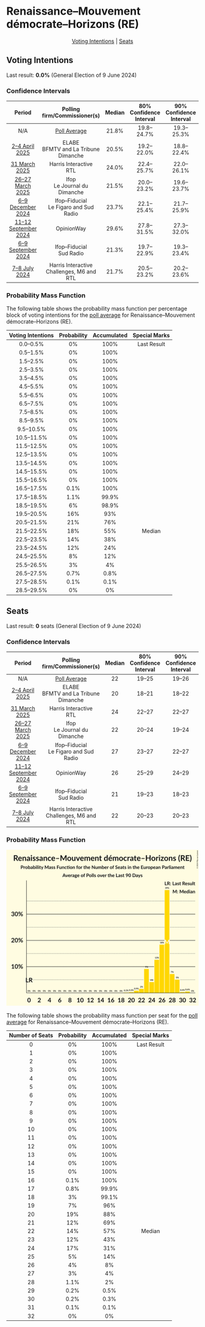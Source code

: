 # Renaissance–Mouvement démocrate–Horizons (RE)

<p align="center"><a href="#voting-intentions">Voting Intentions</a> | <a href="#seats">Seats</a></p>

## Voting Intentions

Last result: **0.0%** (General Election of 9 June 2024)

### Confidence Intervals

| Period     | Polling firm/Commissioner(s) | Median | 80% Confidence Interval | 90% Confidence Interval | 95% Confidence Interval | 99% Confidence Interval |
|:----------:|:----------------:|:-----------:|:-----------------------:|:-----------------------:|:-----------------------:|:-----------------------:|
| N/A | [Poll Average](average.html) | 21.8% | 19.8–24.7% | 19.3–25.3% | 18.9–25.9% | 18.2–26.8% |
| [2–4 April 2025](2025-04-04-ELABE.html) | ELABE <br> BFMTV and La Tribune Dimanche | 20.5% | 19.2–22.0% | 18.8–22.4% | 18.5–22.7% | 17.9–23.4% |
| [31 March 2025](2025-03-31-HarrisInteractive.html) | Harris Interactive <br> RTL | 24.0% | 22.4–25.7% | 22.0–26.1% | 21.6–26.5% | 20.9–27.3% |
| [26–27 March 2025](2025-03-27-Ifop.html) | Ifop <br> Le Journal du Dimanche | 21.5% | 20.0–23.2% | 19.6–23.7% | 19.2–24.1% | 18.5–24.9% |
| [6–9 December 2024](2024-12-09-Ifop–Fiducial.html) | Ifop–Fiducial <br> Le Figaro and Sud Radio | 23.7% | 22.1–25.4% | 21.7–25.9% | 21.3–26.3% | 20.5–27.2% |
| [11–12 September 2024](2024-09-12-OpinionWay.html) | OpinionWay | 29.6% | 27.8–31.5% | 27.3–32.0% | 26.9–32.5% | 26.0–33.4% |
| [6–9 September 2024](2024-09-09-Ifop–Fiducial.html) | Ifop–Fiducial <br> Sud Radio | 21.3% | 19.7–22.9% | 19.3–23.4% | 18.9–23.8% | 18.2–24.6% |
| [7–8 July 2024](2024-07-08-HarrisInteractive.html) | Harris Interactive <br> Challenges, M6 and RTL | 21.7% | 20.5–23.2% | 20.2–23.6% | 19.9–23.9% | 19.3–24.6% |

### Probability Mass Function

The following table shows the probability mass function per percentage block of voting intentions for the [poll average](average.html) for Renaissance–Mouvement démocrate–Horizons (RE).

| Voting Intentions | Probability | Accumulated | Special Marks |
|:-----------------:|:-----------:|:-----------:|:-------------:|
| 0.0–0.5% | 0% | 100% | Last Result |
| 0.5–1.5% | 0% | 100% |  |
| 1.5–2.5% | 0% | 100% |  |
| 2.5–3.5% | 0% | 100% |  |
| 3.5–4.5% | 0% | 100% |  |
| 4.5–5.5% | 0% | 100% |  |
| 5.5–6.5% | 0% | 100% |  |
| 6.5–7.5% | 0% | 100% |  |
| 7.5–8.5% | 0% | 100% |  |
| 8.5–9.5% | 0% | 100% |  |
| 9.5–10.5% | 0% | 100% |  |
| 10.5–11.5% | 0% | 100% |  |
| 11.5–12.5% | 0% | 100% |  |
| 12.5–13.5% | 0% | 100% |  |
| 13.5–14.5% | 0% | 100% |  |
| 14.5–15.5% | 0% | 100% |  |
| 15.5–16.5% | 0% | 100% |  |
| 16.5–17.5% | 0.1% | 100% |  |
| 17.5–18.5% | 1.1% | 99.9% |  |
| 18.5–19.5% | 6% | 98.9% |  |
| 19.5–20.5% | 16% | 93% |  |
| 20.5–21.5% | 21% | 76% |  |
| 21.5–22.5% | 18% | 55% | Median |
| 22.5–23.5% | 14% | 38% |  |
| 23.5–24.5% | 12% | 24% |  |
| 24.5–25.5% | 8% | 12% |  |
| 25.5–26.5% | 3% | 4% |  |
| 26.5–27.5% | 0.7% | 0.8% |  |
| 27.5–28.5% | 0.1% | 0.1% |  |
| 28.5–29.5% | 0% | 0% |  |


## Seats

Last result: **0** seats (General Election of 9 June 2024)

### Confidence Intervals

| Period     | Polling firm/Commissioner(s) | Median | 80% Confidence Interval | 90% Confidence Interval | 95% Confidence Interval | 99% Confidence Interval |
|:----------:|:----------------:|:------:|:-----------------------:|:-----------------------:|:-----------------------:|:-----------------------:|
| N/A | [Poll Average](average.html) | 22 | 19–25 | 19–26 | 18–27 | 17–28 |
| [2–4 April 2025](2025-04-04-ELABE.html) | ELABE <br> BFMTV and La Tribune Dimanche | 20 | 18–21 | 18–22 | 18–23 | 17–24 |
| [31 March 2025](2025-03-31-HarrisInteractive.html) | Harris Interactive <br> RTL | 24 | 22–27 | 22–27 | 22–28 | 21–30 |
| [26–27 March 2025](2025-03-27-Ifop.html) | Ifop <br> Le Journal du Dimanche | 22 | 20–24 | 19–24 | 19–25 | 17–26 |
| [6–9 December 2024](2024-12-09-Ifop–Fiducial.html) | Ifop–Fiducial <br> Le Figaro and Sud Radio | 27 | 23–27 | 22–27 | 21–27 | 20–29 |
| [11–12 September 2024](2024-09-12-OpinionWay.html) | OpinionWay | 26 | 25–29 | 24–29 | 24–29 | 23–31 |
| [6–9 September 2024](2024-09-09-Ifop–Fiducial.html) | Ifop–Fiducial <br> Sud Radio | 21 | 19–23 | 18–23 | 18–24 | 17–25 |
| [7–8 July 2024](2024-07-08-HarrisInteractive.html) | Harris Interactive <br> Challenges, M6 and RTL | 22 | 20–23 | 20–23 | 20–23 | 19–25 |

### Probability Mass Function

![Graph with seats probability mass function not yet produced](average-seats-pmf-renaissance–mouvementdémocrate–horizonsre.png "Seats Probability Mass Function")

The following table shows the probability mass function per seat for the [poll average](average.html) for Renaissance–Mouvement démocrate–Horizons (RE).

| Number of Seats | Probability | Accumulated | Special Marks |
|:---------------:|:-----------:|:-----------:|:-------------:|
| 0 | 0% | 100% | Last Result |
| 1 | 0% | 100% |  |
| 2 | 0% | 100% |  |
| 3 | 0% | 100% |  |
| 4 | 0% | 100% |  |
| 5 | 0% | 100% |  |
| 6 | 0% | 100% |  |
| 7 | 0% | 100% |  |
| 8 | 0% | 100% |  |
| 9 | 0% | 100% |  |
| 10 | 0% | 100% |  |
| 11 | 0% | 100% |  |
| 12 | 0% | 100% |  |
| 13 | 0% | 100% |  |
| 14 | 0% | 100% |  |
| 15 | 0% | 100% |  |
| 16 | 0.1% | 100% |  |
| 17 | 0.8% | 99.9% |  |
| 18 | 3% | 99.1% |  |
| 19 | 7% | 96% |  |
| 20 | 19% | 88% |  |
| 21 | 12% | 69% |  |
| 22 | 14% | 57% | Median |
| 23 | 12% | 43% |  |
| 24 | 17% | 31% |  |
| 25 | 5% | 14% |  |
| 26 | 4% | 8% |  |
| 27 | 3% | 4% |  |
| 28 | 1.1% | 2% |  |
| 29 | 0.2% | 0.5% |  |
| 30 | 0.2% | 0.3% |  |
| 31 | 0.1% | 0.1% |  |
| 32 | 0% | 0% |  |


